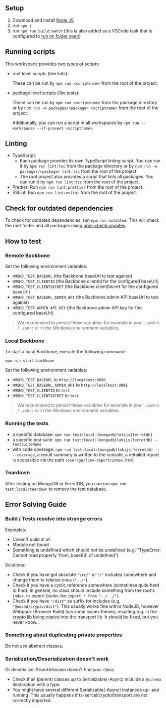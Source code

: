 ## Setup

1. Download and install [Node JS](https://nodejs.org/en/download/)
2. run `npm i`
3. run `npm run build:watch` (this is also added as a VSCode task that is configured to [run on folder open](https://code.visualstudio.com/updates/v1_30#_run-on-folder-open))

## Running scripts

This workspace provides two types of scripts:

- root level scripts (like lints):

    These can be run by `npm run <scriptname>` from the root of the project.

- package level scripts (like tests):

    These can be run by `npm run <scriptname>` from the package directory or by `npm run -w packages/<package> <scriptname>` from the root of the project.

    Additionally, you can run a script in all workspaces by `npm run --workspaces --if-present <scriptname>`.

## Linting

- TypeScript:
    - Each package provides its own TypeScript linting script. You can run it by `npm run lint:tsc` from the package directory or by `npm run -w packages/<package> lint:tsc` from the root of the project.
    - The root project also provides a script that lints all packages. You can run it by `npm run lint:tsc` from the root of the project.
- Prettier: Run `npm run lint:prettier` from the root of the project.
- ESLint: Run `npm run lint:eslint` from the root of the project.

## Check for outdated dependencies

To check for outdated dependencies, run `npm run outdated`. This will check the root folder and all packages using [npm-check-updates](https://www.npmjs.com/package/npm-check-updates).

## How to test

### Remote Backbone

Set the following environment variables:

- `NMSHD_TEST_BASEURL` (the Backbone baseUrl to test against)
- `NMSHD_TEST_CLIENTID` (the Backbone clientId for the configured baseUrl)
- `NMSHD_TEST_CLIENTSECRET` (the Backbone clientSecret for the configured baseUrl)
- `NMSHD_TEST_BASEURL_ADMIN_API` (the Backbone admin API baseUrl to test against)
- `NMSHD_TEST_ADMIN_API_KEY` (the Backbone admin API key for the configured baseUrl)

> We recommend to persist these variables for example in your `.bashrc` / `.zshrc` or in the Windows environment variables.

### Local Backbone

To start a local Backbone, execute the following command:

```shell
npm run start:backbone
```

Set the following environment variables:

- `NMSHD_TEST_BASEURL` to `http://localhost:8090`
- `NMSHD_TEST_BASEURL_ADMIN_API` to `http://localhost:8091`
- `NMSHD_TEST_CLIENTID` to `test`
- `NMSHD_TEST_CLIENTSECRET` to `test`

> We recommend to persist these variables for example in your `.bashrc` / `.zshrc` or in the Windows environment variables.

### Running the tests

- a specific database: `npm run test:local:[mongodb|lokijs|ferretdb]`
- a specific test suite: `npm run test:local:[mongodb|lokijs|ferretdb] -- testSuiteName`
- with code coverage: `npm run test:local:[mongodb|lokijs|ferretdb] -- --coverage`, a result summary is written to the console, a detailed report is accessible via the path `coverage/lcov-report/index.html`

### Teardown

After testing on MongoDB or FerretDB, you can run `npm run test:local:teardown` to remove the test database.

## Error Solving Guide

### Build / Tests resolve into strange errors

Examples:

- Doesn't build at all
- Module not found
- Something is undefined which should not be undefined (e.g. "TypeError: Cannot read property 'from_base64' of undefined")

Solutions:

- Check if you have got absolute `"src/"` or `"/"` includes somewhere and change them to relative ones (`"../"`).
- Check if you have a cyclic reference somewhere (sometimes quite hard to find). In general, no class should include something from the root's `index.ts` export (looks like `import * from "../../"`).
- Check if you have `"/dist"` as suffix for includes (e.g. `"@nmshd/crypto/dist"`). This usually works fine within NodeJS, however Webpack (Browser Build) has some issues therein, resulting e.g. in the crypto lib being copied into the transport lib. It should be fixed, but you never know...

### Something about duplicating private properties

Do not use abstract classes.

### Serialization/Deserialization doesn't work

Or deserialize-/fromUnknown doesn't find your class.

- Check if all (parent) classes up to Serializable(-Async) inclulde a `@schema` declaration with a type.
- You might have several different Serializable(-Async) instances up- and running. This usually happens if ts-serval/crypto/transport are not correctly imported.
